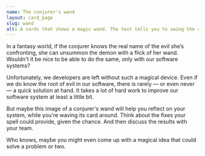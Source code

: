 ```yaml
---
name: The conjurer's wand
layout: card_page
slug: wand
alt: A cards that shows a magic wand. The text tells you to swing the card very hard. A smaller text says that this doesn't work to get rid of your problems.
---
```

In a fantasy world, if the conjurer knows the real name of the evil she’s confronting,
she can unsummon the demon with a flick of her wand.
Wouldn't it be nice to be able to do the same, only with our software systems? 

Unfortunately, we developers are left without such a magical device.
Even if we do know the root of evil in our software, there is rarely &mdash; or even never &mdash; a quick solution at hand. It takes a lot of hard work to improve our software system at least a little bit.

But maybe this image of a conjurer's wand will help you reflect on your system, while you're waving its card around.
Think about the fixes your spell could provide, given the chance.
And then discuss the results with your team.

Who knows, maybe you might even come up with a magical idea that could solve a problem or two.
